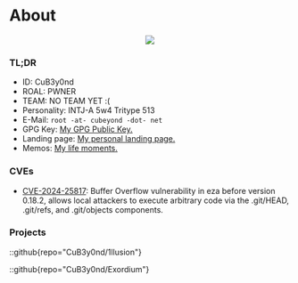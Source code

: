# About

<center>
  <img src="/about_cover.png" />
</center>

### TL;DR

- ID: CuB3y0nd
- ROAL: PWNER
- TEAM: NO TEAM YET :(
- Personality: INTJ-A 5w4 Tritype 513
- E-Mail: `root -at- cubeyond -dot- net`
- GPG Key: <a href="/public.key" download>My GPG Public Key.</a>
- Landing page: [My personal landing page.](https://cubeyond.net/)
- Memos: [My life moments.](https://memos.cubeyond.net/)

### CVEs

- [CVE-2024-25817](https://www.cve.org/CVERecord?id=CVE-2024-25817): Buffer Overflow vulnerability in eza before version 0.18.2, allows local attackers to execute arbitrary code via the .git/HEAD, .git/refs, and .git/objects components.

### Projects

::github{repo="CuB3y0nd/1llusion"}

::github{repo="CuB3y0nd/Exordium"}

